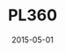 ---
date: '2015-05-01'
title: PL360
description: 'description'
image_url: 'pl360.png'
image_alt: 'test'
link_1_copy: 'Visit Site'
link_1_link: '#'
link_2_copy: 'View Documentation'
link_2_link: '#'
---